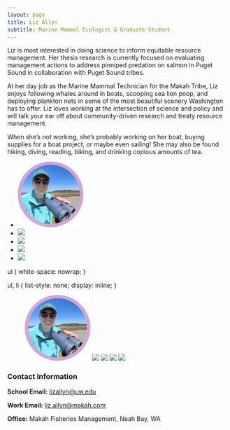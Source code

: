 ```yaml
---
layout: page
title: Liz Allyn
subtitle: Marine Mammal Ecologist & Graduate Student
---
```



Liz is most interested in doing science to inform equitable resource management. Her thesis research is currently focused on evaluating management actions to address pinniped predation on salmon in Puget Sound in collaboration with Puget Sound tribes.   

At her day job as the Marine Mammal Technician for the Makah Tribe, Liz enjoys following whales around in boats, scooping sea lion poop, and deploying plankton nets in some of the most beautiful scenery Washington has to offer. Liz loves working at the intersection of science and policy and will talk your ear off about community-driven research and treaty resource management.   

When she’s not working, she’s probably working on her boat, buying supplies for a boat project, or maybe even sailing! She may also be found hiking, diving, reading, biking, and drinking copious amounts of tea.

<ul>
    <li><img src="/assets/img/binoculars.jpg" width = "150"></li>
    <li><img src="/assets/img/georgetown.png" width = "150"></li>
    <li><img src="/assets/img/spearfish.png" width = "150"></li>
    <li><img src="/assets/img/sailing.png"></li>
    <li><img src="/assets/img/ban_sea_lions.png"></li>
</ul>

ul {
  white-space: nowrap;
}

ul, li {
  list-style: none;
  display: inline;
}

<figure>
  <img src="/assets/img/binoculars.jpg" width = "150">
  <img src="/assets/img/georgetown.png" width = "150">
  <img src="/assets/img/spearfish.png" width = "150">
  <img src="/assets/img/sailing.png" width = "150">
  <img src="/assets/img/ban_sea_lions.png" width = "150">
</figure>


### Contact Information
**School Email:** lizallyn@uw.edu

**Work Email:** liz.allyn@makah.com

**Office:** Makah Fisheries Management, Neah Bay, WA


